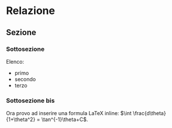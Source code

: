 Relazione
=========

## Sezione

### Sottosezione

Elenco:

- primo
- secondo
- terzo

### Sottosezione bis

Ora provo ad inserire una formula LaTeX inline:
$\int \frac{d\theta}{1+\theta^2} = \tan^{-1}\theta+C$.
